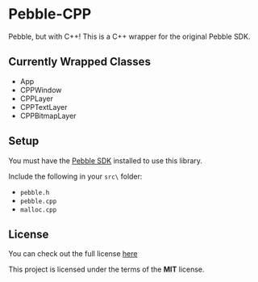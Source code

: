 Pebble-CPP
==========

Pebble, but with C++! This is a C++ wrapper for the original Pebble SDK.

## Currently Wrapped Classes

 - App
 - CPPWindow
 - CPPLayer
 - CPPTextLayer
 - CPPBitmapLayer

## Setup

You must have the [Pebble SDK](http://developer.getpebble.com/sdk/) installed to use this library.

Include the following in your `src\` folder:

- `pebble.h`
- `pebble.cpp`
- `malloc.cpp`

## License

You can check out the full license [here](https://github.com/fahhem/pebble-cpp/blob/master/LICENSE)

This project is licensed under the terms of the **MIT** license.
